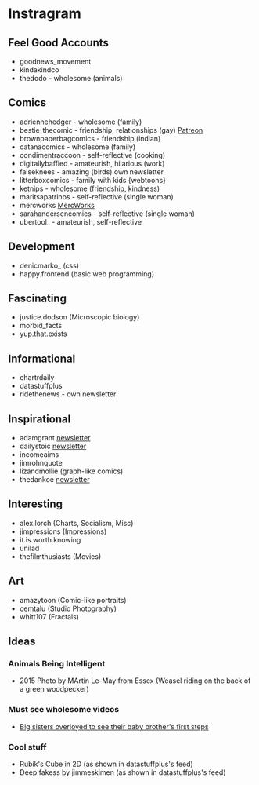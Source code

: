 # Instragram

## Feel Good Accounts

- goodnews_movement
- kindakindco
- thedodo - wholesome (animals)

## Comics

- adriennehedger - wholesome (family)
- bestie_thecomic - friendship, relationships (gay) [Patreon](https://www.patreon.com/bestiethecomic)
- brownpaperbagcomics - friendship (indian)
- catanacomics - wholesome (family)
- condimentraccoon - self-reflective (cooking)
- digitallybaffled - amateurish, hilarious (work)
- falseknees - amazing (birds) own newsletter
- litterboxcomics - family with kids {webtoons}
- ketnips - wholesome (friendship, kindness)
- maritsapatrinos - self-reflective (single woman)
- mercworks [MercWorks](https://www.mercworks.net/mercworks)
- sarahandersencomics - self-reflective (single woman)
- ubertool_ - amateurish, self-reflective 


## Development

- denicmarko_ (css)
- happy.frontend (basic web programming)

## Fascinating

- justice.dodson (Microscopic biology)
- morbid_facts
- yup.that.exists

## Informational

- chartrdaily
- datastuffplus
- ridethenews - own newsletter

## Inspirational

- adamgrant [newsletter](https://adamgrant.net/writing/granted/)
- dailystoic [newsletter](https://dailystoic.com/dailyemail)
- incomeaims
- jimrohnquote
- lizandmollie (graph-like comics)
- thedankoe [newsletter](https://thedankoe.com/blog/)

## Interesting

- alex.lorch (Charts, Socialism, Misc)
- jimpressions (Impressions)
- it.is.worth.knowing
- unilad
- thefilmthusiasts (Movies)

## Art

- amazytoon (Comic-like portraits)
- cemtalu (Studio Photography)
- whitt107 (Fractals)


## Ideas

### Animals Being Intelligent
- 2015 Photo by MArtin Le-May from Essex (Weasel riding  on the back of a green woodpecker)

### Must see wholesome videos
- [Big sisters overjoyed to see their baby brother's first steps](https://youtu.be/2QnauvH0cu8)

### Cool stuff
- Rubik's Cube in 2D (as shown in datastuffplus's feed)  
- Deep fakess by jimmeskimen (as shown in datastuffplus's feed)  
